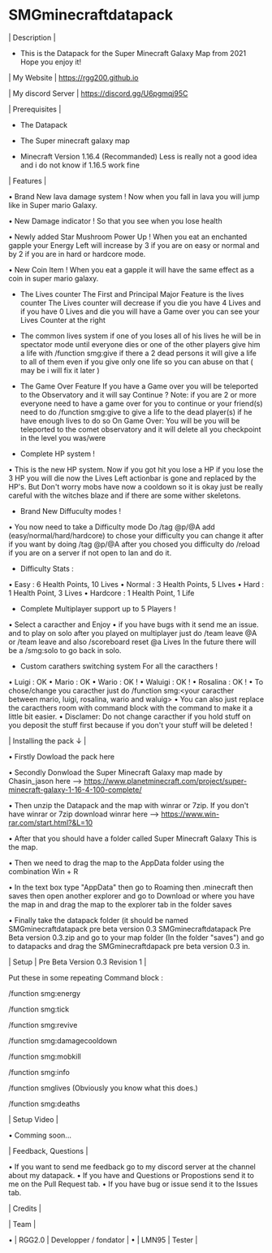 # SMGminecraftdatapack
| Description |

- This is the Datapack for the Super Minecraft Galaxy Map from 2021 Hope you enjoy it!

| My Website | https://rgg200.github.io

| My discord Server | https://discord.gg/U6pgmqj95C 

| Prerequisites |

 - The Datapack
 
 - The Super minecraft galaxy map

 - Minecraft Version 1.16.4 (Recommanded) Less is really not a good idea and i do not know if 1.16.5 work fine

| Features |

• Brand New lava damage system ! Now when you fall in lava you will jump like in Super mario Galaxy.

• New Damage indicator ! So that you see when you lose health

• Newly added Star Mushroom Power Up ! When you eat an enchanted gapple your Energy Left will increase by 3 if you are on easy or normal and by 2 if you are in hard or hardcore mode.

• New Coin Item ! When you eat a gapple it will have the same effect as a coin in super mario galaxy.

- The Lives counter 
The First and Principal Major Feature is the lives counter The Lives counter will decrease if you die you have 4 Lives and if you have 0 Lives and die you will have a Game over you can see your Lives Counter at the right 

- The common lives system
if one of you loses all of his lives he will be in spectator mode until everyone dies or one of the other players give him a life with /function smg:give if there a 2 dead persons it will give a life to all of them even if you give only one life so you can abuse on that ( may be i will fix it later )

- The Game Over Feature
If you have a Game over you will be teleported to the Observatory and it will say Continue ?
Note: if you are 2 or more everyone need to have a game over for you to continue or your friend(s) need to do /function smg:give to give a life to the dead player(s)
if he have enough lives to do so
On Game Over: You will be you will be teleported to the comet observatory and it will delete all you checkpoint in the level you was/were

- Complete HP system ! 

• This is the new HP system. Now if you got hit you lose a HP if you lose the 3 HP you will die now the Lives Left actionbar is gone and replaced by the HP's. But Don't worry mobs have now a cooldown so it is okay just be really careful with the witches blaze and if there are some wither skeletons.

- Brand New Diffuculty modes ! 

• You now need to take a Difficulty mode Do /tag @p/@A add (easy/normal/hard/hardcore) to chose your difficulty you can change it after if you want by doing /tag @p/@A after you chosed you difficulty do /reload if you are on a server if not open to lan and do it.

- Difficulty Stats :

• Easy : 6 Health Points, 10 Lives
• Normal : 3 Health Points, 5 LIves
• Hard : 1 Health Point, 3 Lives
• Hardcore : 1 Health Point, 1 Life

- Complete Multiplayer support up to 5 Players !

• Select a caracther and Enjoy 
• if you have bugs with it send me an issue. and to play on solo after you played on multiplayer just do /team leave @A or /team leave and also /scoreboard reset @a Lives In the future there will be a /smg:solo to go back in solo.

- Custom carathers switching system For all the caracthers !

• Luigi : OK
• Mario : OK
• Wario : OK !
• Waluigi : OK !
• Rosalina : OK !
• To chose/change you caracther just do /function smg:<your caracther between mario, luigi, rosalina, wario and waluig> 
• You can also just replace the caracthers room with command block with the command to make it a little bit easier.
• Disclamer: Do not change caracther if you hold stuff on you deposit the stuff first because if you don't your stuff will be deleted !

| Installing the pack ↓ |

• Firstly Dowload the pack here

• Secondly Donwload the Super Minecraft Galaxy map made by Chasin_jason here --> https://www.planetminecraft.com/project/super-minecraft-galaxy-1-16-4-100-complete/

• Then unzip the Datapack and the map with winrar or 7zip. If you don't have winrar or 7zip download winrar here --> https://www.win-rar.com/start.html?&L=10

• After that you should have a folder called Super Minecraft Galaxy This is the map.

• Then we need to drag the map to the AppData folder using the combination Win + R

• In the text box type "AppData" then go to Roaming then .minecraft then saves then open another explorer and go to Download or where you have the map in and drag the map to the explorer tab in the folder saves

• Finally take the datapack folder (it should be named SMGminecraftdatapack pre beta version 0.3 SMGminecraftdatapack Pre Beta version 0.3.zip and go to your map folder (In the folder "saves") and go to datapacks and drag the SMGminecraftdapack pre beta version 0.3 in.

| Setup | Pre Beta Version 0.3 Revision 1 |

Put these in some repeating Command block :

/function smg:energy

/function smg:tick

/function smg:revive

/function smg:damagecooldown

/function smg:mobkill

/function smg:info

/function smglives (Obviously you know what this does.)

/function smg:deaths

| Setup Video |

• Comming soon...

| Feedback, Questions |

• If you want to send me feedback go to my discord server at the channel about my datapack.
• If you have and Questions or Propostions send it to me on the Pull Request tab.
• If you have bug or issue send it to the Issues tab.

| Credits |

| Team |

• | RGG2.0 | Developper / fondator |
• | LMN95 | Tester |

